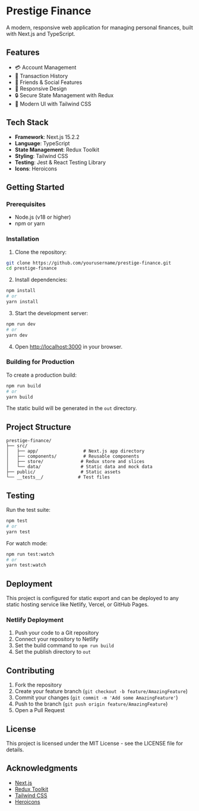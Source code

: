 # Prestige Finance

A modern, responsive web application for managing personal finances, built with Next.js and TypeScript.

## Features

- 💳 Account Management
- 💸 Transaction History
- 👥 Friends & Social Features
- 📱 Responsive Design
- 🔒 Secure State Management with Redux
- 🎨 Modern UI with Tailwind CSS

## Tech Stack

- **Framework**: Next.js 15.2.2
- **Language**: TypeScript
- **State Management**: Redux Toolkit
- **Styling**: Tailwind CSS
- **Testing**: Jest & React Testing Library
- **Icons**: Heroicons

## Getting Started

### Prerequisites

- Node.js (v18 or higher)
- npm or yarn

### Installation

1. Clone the repository:

```bash
git clone https://github.com/yourusername/prestige-finance.git
cd prestige-finance
```

2. Install dependencies:

```bash
npm install
# or
yarn install
```

3. Start the development server:

```bash
npm run dev
# or
yarn dev
```

4. Open [http://localhost:3000](http://localhost:3000) in your browser.

### Building for Production

To create a production build:

```bash
npm run build
# or
yarn build
```

The static build will be generated in the `out` directory.

## Project Structure

```
prestige-finance/
├── src/
│   ├── app/                 # Next.js app directory
│   ├── components/          # Reusable components
│   ├── store/              # Redux store and slices
│   └── data/               # Static data and mock data
├── public/                 # Static assets
└── __tests__/             # Test files
```

## Testing

Run the test suite:

```bash
npm test
# or
yarn test
```

For watch mode:

```bash
npm run test:watch
# or
yarn test:watch
```

## Deployment

This project is configured for static export and can be deployed to any static hosting service like Netlify, Vercel, or GitHub Pages.

### Netlify Deployment

1. Push your code to a Git repository
2. Connect your repository to Netlify
3. Set the build command to `npm run build`
4. Set the publish directory to `out`

## Contributing

1. Fork the repository
2. Create your feature branch (`git checkout -b feature/AmazingFeature`)
3. Commit your changes (`git commit -m 'Add some AmazingFeature'`)
4. Push to the branch (`git push origin feature/AmazingFeature`)
5. Open a Pull Request

## License

This project is licensed under the MIT License - see the LICENSE file for details.

## Acknowledgments

- [Next.js](https://nextjs.org/)
- [Redux Toolkit](https://redux-toolkit.js.org/)
- [Tailwind CSS](https://tailwindcss.com/)
- [Heroicons](https://heroicons.com/)
